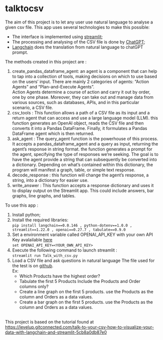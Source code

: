 # talktocsv
The aim of this project is to let any user use natural language to analyse a given csv file. This app uses several technologies to make this possible:
  * The interface is implemented using [streamlit](https://streamlit.io/);
  * The processing and analysing of the CSV file is done by [ChatGPT](https://chat.openai.com);
  * [Langchain](https://python.langchain.com/) does the translation from natural language to chatGPT prompt.

The methods created in this project are :
  1. create_pandas_dataframe_agent: an agent is a component that can help to tap into a collection of tools, making decisions on which to use based on the users’ input. There are mainly 2         categories of agents: “Action Agents” and “Plan-and-Execute Agents”.</br>
     Action Agents determine a course of action and carry it out by order, one by one phase. Moreover, they can take out and manage data from various sources, such as databases, APIs, and in       this particular scenario, a CSV file.
  2. csv_tools : This function allows a path of a CSV file as its input and a return agent that can access and use a large language model (LLM). this function generates an OpenAI object,           reads the CSV file and then converts it into a Pandas DataFrame. Finally, it formulates a Pandas DataFrame agent which is then returned.
  3. ask_agent : The query_agent function is the powerhouse of this process. It accepts a pandas_dataframe_agent and a query as input, returning the agent’s response in string format. the          function generates a prompt for the agent, specifying the type of responses we’re seeking. The goal is to have the agent provide a string that can subsequently be converted into a             dictionary. Depending on what’s contained within this dictionary, the program will manifest a graph, table, or simple text response.
  4. decode_response : this function will change the agent’s response, a string, into a dictionary for easier use.
  5. write_answer : This function accepts a response dictionary and uses it to display output on the Streamlit app. This could include answers, bar graphs, line graphs, and tables.

To use this app :
1. Install python;
2. Install the required libraries:</br>
   ```pip install langchain==0.0.146 , python-dotenv==1.0.0 , streamlit==1.22.0 , openai==0.27.7 , tabulate==0.9.0```</br>
3. Set a environment variable called OPENAI_API_KEY with your own API Key avalailable [here](https://elephas.app/blog/how-to-get-chatgpt-api-key-clh93ii2e1642073tpacu6w934j)</br>
   ```set OPENAI_API_KEY=<YOUR_OWN_API_KEY>```</br>
4. Execute the following command to launch streamlit :</br>
   ```streamlit run Talk_with_csv.py```</br>
5. Load a CSV file and ask questions in natural language
     The file used for the test is on [github](https://github.com/tarikkaoutar/Talk_with_CSV).</br>
   Ex:
   * Which Products have the highest order?</br>
   * Tabulate the first 5 Products Include the Products and Order columns only?</br>
   * Create a line graph on the first 5 products. use the Products as the column and Orders as a data values.</br>
   * Create a bar graph on the first 5 products. use the Products as the column and Orders as a data values.</br>
  
     
</br>This project is based on the tutorial found at https://levelup.gitconnected.com/talk-to-your-csv-how-to-visualize-your-data-with-langchain-and-streamlit-5cb8a0db87e0

